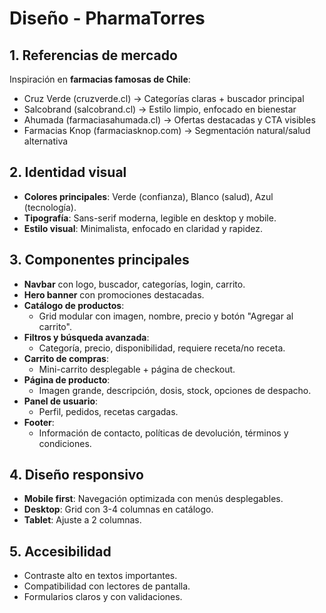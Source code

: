 # Diseño - PharmaTorres

## 1. Referencias de mercado
Inspiración en **farmacias famosas de Chile**:
- Cruz Verde (cruzverde.cl) → Categorías claras + buscador principal
- Salcobrand (salcobrand.cl) → Estilo limpio, enfocado en bienestar
- Ahumada (farmaciasahumada.cl) → Ofertas destacadas y CTA visibles
- Farmacias Knop (farmaciasknop.com) → Segmentación natural/salud alternativa

## 2. Identidad visual
- **Colores principales**: Verde (confianza), Blanco (salud), Azul (tecnología).
- **Tipografía**: Sans-serif moderna, legible en desktop y mobile.
- **Estilo visual**: Minimalista, enfocado en claridad y rapidez.

## 3. Componentes principales
- **Navbar** con logo, buscador, categorías, login, carrito.
- **Hero banner** con promociones destacadas.
- **Catálogo de productos**:
  - Grid modular con imagen, nombre, precio y botón "Agregar al carrito".
- **Filtros y búsqueda avanzada**:
  - Categoría, precio, disponibilidad, requiere receta/no receta.
- **Carrito de compras**:
  - Mini-carrito desplegable + página de checkout.
- **Página de producto**:
  - Imagen grande, descripción, dosis, stock, opciones de despacho.
- **Panel de usuario**:
  - Perfil, pedidos, recetas cargadas.
- **Footer**:
  - Información de contacto, políticas de devolución, términos y condiciones.

## 4. Diseño responsivo
- **Mobile first**: Navegación optimizada con menús desplegables.
- **Desktop**: Grid con 3-4 columnas en catálogo.
- **Tablet**: Ajuste a 2 columnas.

## 5. Accesibilidad
- Contraste alto en textos importantes.
- Compatibilidad con lectores de pantalla.
- Formularios claros y con validaciones.

